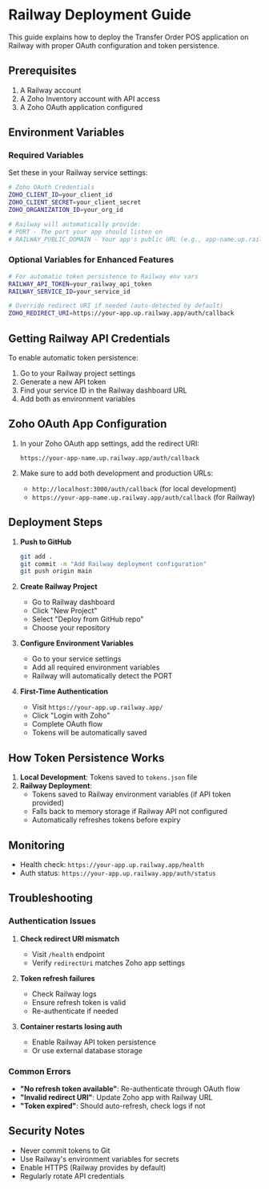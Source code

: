 # Railway Deployment Guide

This guide explains how to deploy the Transfer Order POS application on Railway with proper OAuth configuration and token persistence.

## Prerequisites

1. A Railway account
2. A Zoho Inventory account with API access
3. A Zoho OAuth application configured

## Environment Variables

### Required Variables

Set these in your Railway service settings:

```bash
# Zoho OAuth Credentials
ZOHO_CLIENT_ID=your_client_id
ZOHO_CLIENT_SECRET=your_client_secret
ZOHO_ORGANIZATION_ID=your_org_id

# Railway will automatically provide:
# PORT - The port your app should listen on
# RAILWAY_PUBLIC_DOMAIN - Your app's public URL (e.g., app-name.up.railway.app)
```

### Optional Variables for Enhanced Features

```bash
# For automatic token persistence to Railway env vars
RAILWAY_API_TOKEN=your_railway_api_token
RAILWAY_SERVICE_ID=your_service_id

# Override redirect URI if needed (auto-detected by default)
ZOHO_REDIRECT_URI=https://your-app.up.railway.app/auth/callback
```

## Getting Railway API Credentials

To enable automatic token persistence:

1. Go to your Railway project settings
2. Generate a new API token
3. Find your service ID in the Railway dashboard URL
4. Add both as environment variables

## Zoho OAuth App Configuration

1. In your Zoho OAuth app settings, add the redirect URI:
   ```
   https://your-app-name.up.railway.app/auth/callback
   ```

2. Make sure to add both development and production URLs:
   - `http://localhost:3000/auth/callback` (for local development)
   - `https://your-app-name.up.railway.app/auth/callback` (for Railway)

## Deployment Steps

1. **Push to GitHub**
   ```bash
   git add .
   git commit -m "Add Railway deployment configuration"
   git push origin main
   ```

2. **Create Railway Project**
   - Go to Railway dashboard
   - Click "New Project"
   - Select "Deploy from GitHub repo"
   - Choose your repository

3. **Configure Environment Variables**
   - Go to your service settings
   - Add all required environment variables
   - Railway will automatically detect the PORT

4. **First-Time Authentication**
   - Visit `https://your-app.up.railway.app/`
   - Click "Login with Zoho"
   - Complete OAuth flow
   - Tokens will be automatically saved

## How Token Persistence Works

1. **Local Development**: Tokens saved to `tokens.json` file
2. **Railway Deployment**: 
   - Tokens saved to Railway environment variables (if API token provided)
   - Falls back to memory storage if Railway API not configured
   - Automatically refreshes tokens before expiry

## Monitoring

- Health check: `https://your-app.up.railway.app/health`
- Auth status: `https://your-app.up.railway.app/auth/status`

## Troubleshooting

### Authentication Issues

1. **Check redirect URI mismatch**
   - Visit `/health` endpoint
   - Verify `redirectUri` matches Zoho app settings

2. **Token refresh failures**
   - Check Railway logs
   - Ensure refresh token is valid
   - Re-authenticate if needed

3. **Container restarts losing auth**
   - Enable Railway API token persistence
   - Or use external database storage

### Common Errors

- **"No refresh token available"**: Re-authenticate through OAuth flow
- **"Invalid redirect URI"**: Update Zoho app with Railway URL
- **"Token expired"**: Should auto-refresh, check logs if not

## Security Notes

- Never commit tokens to Git
- Use Railway's environment variables for secrets
- Enable HTTPS (Railway provides by default)
- Regularly rotate API credentials